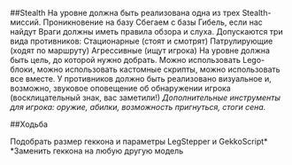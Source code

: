 ##Stealth
На уровне должна быть реализована одна из трех Stealth-миссий.
Проникновение на базу
Сбегаем с базы
Гибель, если нас найдут
Враги должны иметь правила обзора и слуха.
Допускаются три вида противников:
Стационарные (стоят и смотрят)
Патрулирующие (ходят по маршруту)
Агрессивные (ищут игрока)
На уровне должна быть цель, до которой нужно добрать.
Можно использовать Lego-блоки, можно использовать кастомные скрипты, можно использовать все вместе.
У противников должно быть реализовано визуальное и, возможно, звуковое оповещение об обнаружении игрока (восклицательный знак, вас заметили!) 
*Дополнительные инструменты для игрока: оружие, абилки, возможность пригнуться, стоги сена.*

##Ходьба

Подобрать размер геккона и параметры LegStepper и GekkoScript*
*Заменить геккона на любую другую модель

